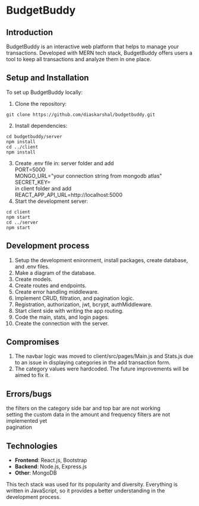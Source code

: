 # BudgetBuddy

## Introduction
BudgetBuddy is an interactive web platform that helps to manage your transactions. Developed with MERN tech stack, BudgetBuddy offers users a tool to keep all transactions and analyze them in one place.

## Setup and Installation
To set up BudgetBuddy locally:
1. Clone the repository:
```
git clone https://github.com/diaskarshal/budgetbuddy.git
```
2. Install dependencies:
```
cd budgetbuddy/server
npm install
cd ../client
npm install
```
3. Create .env file in: server folder and add  
PORT=5000  
MONGO_URL="your connection string from mongodb atlas"  
SECRET_KEY=  
in client folder and add  
REACT_APP_API_URL=http://localhost:5000  
4. Start the development server:
```
cd client
npm start
cd ../server
npm start
```

## Development process
1. Setup the development enironment, install packages, create database, and .env files.
2. Make a diagram of the database.
3. Create models.
4. Create routes and endpoints.
5. Create error handling middleware.
6. Implement CRUD, filtration, and pagination logic.
7. Registration, authorization, jwt, bcrypt, authMiddleware.
8. Start client side with writing the app routing.
9. Code the main, stats, and login pages.
10. Create the connection with the server.

## Compromises
1. The navbar logic was moved to client/src/pages/Main.js and Stats.js due to an issue in displaying categories in the add transaction form. 
2. The category values were hardcoded. The future improvements will be aimed to fix it.
## Errors/bugs
the filters on the category side bar and top bar are not working  
setting the custom data in the amount and frequency filters are not implemented yet  
pagination

## Technologies
- **Frontend**: React.js, Bootstrap
- **Backend**: Node.js, Express.js
- **Other**: MongoDB

This tech stack was used for its popularity and diversity. Everything is written in JavaScript, so it provides a better understanding in the development process.